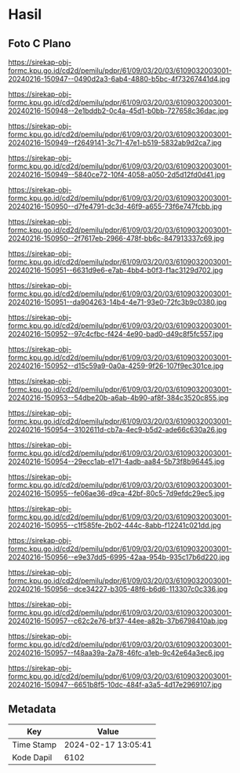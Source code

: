 # Hasil

## Foto C Plano

https://sirekap-obj-formc.kpu.go.id/cd2d/pemilu/pdpr/61/09/03/20/03/6109032003001-20240216-150947--0490d2a3-6ab4-4880-b5bc-4f73267441d4.jpg

https://sirekap-obj-formc.kpu.go.id/cd2d/pemilu/pdpr/61/09/03/20/03/6109032003001-20240216-150948--2e1bddb2-0c4a-45d1-b0bb-727658c36dac.jpg

https://sirekap-obj-formc.kpu.go.id/cd2d/pemilu/pdpr/61/09/03/20/03/6109032003001-20240216-150949--f2649141-3c71-47e1-b519-5832ab9d2ca7.jpg

https://sirekap-obj-formc.kpu.go.id/cd2d/pemilu/pdpr/61/09/03/20/03/6109032003001-20240216-150949--5840ce72-10f4-4058-a050-2d5d12fd0d41.jpg

https://sirekap-obj-formc.kpu.go.id/cd2d/pemilu/pdpr/61/09/03/20/03/6109032003001-20240216-150950--d7fe4791-dc3d-46f9-a655-73f6e747fcbb.jpg

https://sirekap-obj-formc.kpu.go.id/cd2d/pemilu/pdpr/61/09/03/20/03/6109032003001-20240216-150950--2f7617eb-2966-478f-bb6c-847913337c69.jpg

https://sirekap-obj-formc.kpu.go.id/cd2d/pemilu/pdpr/61/09/03/20/03/6109032003001-20240216-150951--6631d9e6-e7ab-4bb4-b0f3-f1ac3129d702.jpg

https://sirekap-obj-formc.kpu.go.id/cd2d/pemilu/pdpr/61/09/03/20/03/6109032003001-20240216-150951--da904263-14b4-4e71-93e0-72fc3b9c0380.jpg

https://sirekap-obj-formc.kpu.go.id/cd2d/pemilu/pdpr/61/09/03/20/03/6109032003001-20240216-150952--97c4cfbc-f424-4e90-bad0-d49c8f5fc557.jpg

https://sirekap-obj-formc.kpu.go.id/cd2d/pemilu/pdpr/61/09/03/20/03/6109032003001-20240216-150952--d15c59a9-0a0a-4259-9f26-107f9ec301ce.jpg

https://sirekap-obj-formc.kpu.go.id/cd2d/pemilu/pdpr/61/09/03/20/03/6109032003001-20240216-150953--54dbe20b-a6ab-4b90-af8f-384c3520c855.jpg

https://sirekap-obj-formc.kpu.go.id/cd2d/pemilu/pdpr/61/09/03/20/03/6109032003001-20240216-150954--3102611d-cb7a-4ec9-b5d2-ade66c630a26.jpg

https://sirekap-obj-formc.kpu.go.id/cd2d/pemilu/pdpr/61/09/03/20/03/6109032003001-20240216-150954--29ecc1ab-e171-4adb-aa84-5b73f8b96445.jpg

https://sirekap-obj-formc.kpu.go.id/cd2d/pemilu/pdpr/61/09/03/20/03/6109032003001-20240216-150955--fe06ae36-d9ca-42bf-80c5-7d9efdc29ec5.jpg

https://sirekap-obj-formc.kpu.go.id/cd2d/pemilu/pdpr/61/09/03/20/03/6109032003001-20240216-150955--c1f585fe-2b02-444c-8abb-f12241c021dd.jpg

https://sirekap-obj-formc.kpu.go.id/cd2d/pemilu/pdpr/61/09/03/20/03/6109032003001-20240216-150956--e9e37dd5-6995-42aa-954b-935c17b6d220.jpg

https://sirekap-obj-formc.kpu.go.id/cd2d/pemilu/pdpr/61/09/03/20/03/6109032003001-20240216-150956--dce34227-b305-48f6-b6d6-113307c0c336.jpg

https://sirekap-obj-formc.kpu.go.id/cd2d/pemilu/pdpr/61/09/03/20/03/6109032003001-20240216-150957--c62c2e76-bf37-44ee-a82b-37b6798410ab.jpg

https://sirekap-obj-formc.kpu.go.id/cd2d/pemilu/pdpr/61/09/03/20/03/6109032003001-20240216-150957--f48aa39a-2a78-46fc-a1eb-9c42e64a3ec6.jpg

https://sirekap-obj-formc.kpu.go.id/cd2d/pemilu/pdpr/61/09/03/20/03/6109032003001-20240216-150947--6651b8f5-10dc-484f-a3a5-4d17e2969107.jpg


## Metadata

| Key        | Value               |
| ---------- | ------------------- |
| Time Stamp | 2024-02-17 13:05:41 |
| Kode Dapil | 6102                |



